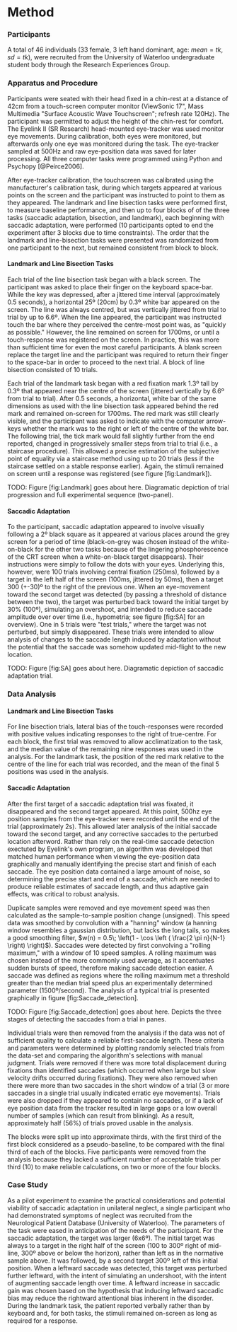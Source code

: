 Method
======

### Participants

A total of 46 individuals (33 female, 3 left hand dominant, age:
$mean=tk$, $sd=tk$), were recruited from the University of
Waterloo undergraduate student body through the Research
Experiences Group. 

### Apparatus and Procedure

Participants were seated with their head fixed in a chin-rest at a
distance of 42cm from a touch-screen computer monitor (ViewSonic
17", Mass Multimedia "Surface Acoustic Wave Touchscreen"; refresh
rate 120Hz).  The participant was permitted to adjust the height
of the chin-rest for comfort. The Eyelink II (SR Research)
head-mounted eye-tracker was used monitor eye movements. During
calibration, both eyes were monitored, but afterwards only one eye
was monitored during the task. The eye-tracker sampled at 500Hz
and raw eye-position data was saved for later processing.  All
three computer tasks were programmed using Python and Psychopy
[@Peirce2006].

After eye-tracker calibration, the touchscreen was calibrated
using the manufacturer's calibration task, during which targets
appeared at various points on the screen and the participant was
instructed to point to them as they appeared. The landmark and
line bisection tasks were performed first, to measure baseline
performance, and then up to four blocks of of the three tasks
(saccadic adaptation, bisection, and landmark), each beginning
with saccadic adaptation, were performed (10 participants opted to
end the experiment after 3 blocks due to time constraints). The
order that the landmark and line-bisection tasks were presented
was randomized from one participant to the next, but remained
consistent from block to block.


#### Landmark and Line Bisection Tasks

Each trial of the line bisection task began with a black screen.
The participant was asked to place their finger on the keyboard
space-bar. While the key was depressed, after a jittered time
interval (approximately 0.5 seconds), a horizontal 25º
(20cm) by 0.3º white bar appeared on the screen. The line
was always centred, but was vertically jittered from trial to
trial by up to 6.6º. When the line appeared, the
participant was instructed touch the bar where they perceived the
centre-most point was, as "quickly as possible." However, the line
remained on screen for 1700ms, or until a touch-response was
registered on the screen. In practice, this was more than
sufficient time for even the most careful participants. A blank
screen replace the target line and the participant was required to
return their finger to the space-bar in order to proceed to the
next trial. A block of line bisection consisted of 10 trials.

Each trial of the landmark task began with a red fixation mark
1.3º tall by 0.3º that appeared near the centre of
the screen (jittered vertically by 6.6º from trial to
trial).  After 0.5 seconds, a horizontal, white bar of the same
dimensions as used with the line bisection task appeared behind
the red mark and remained on-screen for 1700ms. The red mark was
still clearly visible, and the participant was asked to indicate
with the computer arrow-keys whether the mark was to the right or
left of the centre of the white bar. The following trial, the tick
mark would fall slightly further from the end reported, changed in
progressively smaller steps from trial to trial (i.e., a staircase
procedure).  This allowed a precise estimation of the subjective
point of equality via a staircase method using up to 20 trials
(less if the staircase settled on a stable response earlier).
Again, the stimuli remained on screen until a response was
registered (see figure [fig:Landmark]).

TODO: Figure [fig:Landmark] goes about here. Diagramatic depiction
of trial progression and full experimental sequence (two-panel).

#### Saccadic Adaptation

To the participant, saccadic adaptation appeared to involve
visually following a 2º black square as it appeared at various
places around the grey screen for a period of time (black-on-grey
was chosen instead of the white-on-black for the other two tasks
because of the lingering phosphorescence of the CRT screen when a
white-on-black target disappears). Their instructions were simply
to follow the dots with your eyes.  Underlying this, however, were
100 trials involving central fixation (250ms), followed by a
target in the left half of the screen (100ms, jittered by 50ms),
then a target 300 (+-30)º to the right of the previous one. When
an eye-movement toward the second target was detected (by passing
a threshold of distance between the two), the target was perturbed
back toward the initial target by 30% (100º), simulating an
overshoot, and intended to reduce saccade amplitude over over time
(i.e., hypometria; see figure [fig:SA] for an overview).  One in 5
trials were "test trials," where the target was not perturbed, but
simply disappeared. These trials were intended to allow analysis
of changes to the saccade length induced by adaptation without the
potential that the saccade was somehow updated mid-flight to the
new location.

TODO: Figure [fig:SA] goes about here. Diagramatic depiction of
saccadic adaptation trial.


### Data Analysis

#### Landmark and Line Bisection Tasks

For line bisection trials, lateral bias of the touch-responses
were recorded with positive values indicating responses to the
right of true-centre. For each block, the first trial was removed
to allow acclimatization to the task, and the median value of the
remaining nine responses was used in the analysis.  For the
landmark task, the position of the red mark relative to the centre
of the line for each trial was recorded, and the mean of the final
5 positions was used in the analysis.

#### Saccadic Adaptation

After the first target of a saccadic adaptation trial was fixated,
it disappeared and the second target appeared. At this point,
500hz eye position samples from the eye-tracker were recorded
until the end of the trial (approximately 2s). This allowed later
analysis of the initial saccade toward the second target, and any
corrective saccades to the perturbed location afterword. Rather
than rely on the real-time saccade detection exectuted by
Eyelink's own program, an algorithm was developed that matched
human performance when viewing the eye-position data graphically
and manually identifying the precise start and finish of each
saccade.  The eye position data contained a large amount of noise,
so determining the precise start and end of a saccade, which are
needed to produce reliable estimates of saccade length, and thus
adaptive gain effects, was critical to robust analysis.

Duplicate samples were removed and eye movement speed was then
calculated as the sample-to-sample position change (unsigned).
This speed data was smoothed by convolution with a "hanning"
window (a hanning window resembles a gaussian distribution, but
lacks the long tails, so makes a good smoothing filter, $w(n) =
0.5\; \left(1 - \cos \left ( \frac{2 \pi n}{N-1} \right)
\right)$). Saccades were detected by first convolving a "rolling
maximum," with a window of 10 speed samples. A rolling maximum was
chosen instead of the more commonly used average, as it
accentuates sudden bursts of speed, therefore making saccade
detection easier. A saccade was defined as regions where the
rolling maximum met a threshold greater than the median trial
speed plus an experimentally determined parameter
(1500º/second). The analysis of a typical trial is presented
graphically in figure [fig:Saccade_detection].

TODO: Figure [fig:Saccade_detection] goes about here. Depicts the
three stages of detecting the saccades from a trial in panes.


Individual trials were then removed from the analysis if the data
was not of sufficient quality to calculate a reliable
first-saccade length. These criteria and parameters were
determined by plotting randomly selected trials from the data-set
and comparing the algorithm's selections with manual judgment.
Trials were removed if there was more total displacement during
fixations than identified saccades (which occurred when large but
slow velocity drifts occurred during fixations). They were also
removed when there were more than two saccades in the short window
of a trial (3 or more saccades in a single trial usually indicated
erratic eye movements).  Trials were also dropped if they appeared
to contain no saccades, or if a lack of eye position data from the
tracker resulted in large gaps or a low overall number of samples
(which can result from blinking). As a result, approximately half
(56%) of trials proved usable in the analysis. 

The blocks were split up into approximate thirds, with the first
third of the first block considered as a pseudo-baseline, to be
compared with the final third of each of the blocks. Five
participants were removed from the analysis because they lacked a
sufficient number of acceptable trials per third (10) to make
reliable calculations, on two or more of the four blocks.


### Case Study

As a pilot experiment to examine the practical considerations and
potential viability of saccadic adaptation in unilateral neglect,
a single participant who had demonstrated symptoms of neglect was
recruited from the Neurological Patient Database (University of
Waterloo). The parameters of the task were eased in anticipation
of the needs of the participant. For the saccadic adaptation, the
target was larger (6x6º). The initial target was always to
a target in the right half of the screen (100 to 300º right
of mid-line, 300º above or below the horizon), rather than
left as in the normative sample above. It was followed, by a
second target 300º left of this initial position. When a
leftward saccade was detected, this target was perturbed further
leftward, with the intent of simulating an undershoot, with the
intent of augmenting saccade length over time. A leftward increase
in saccadic gain was chosen based on the hypothesis that inducing
leftward saccadic bias may reduce the rightward attentional bias
inherent in the disorder.  During the landmark task, the patient
reported verbally rather than by keyboard and, for both tasks, the
stimuli remained on-screen as long as required for a response.

